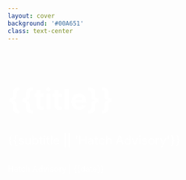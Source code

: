 ```yaml
---
layout: cover
background: '#00A651'
class: text-center
---
```


# {{title}}

## {{subtitle || 'Hatch Advisory'}}

<div class="absolute bottom-10">
  <span class="font-700">
    Hatch Advisory | {{date}}
  </span>
</div>

<style>
h1 {
  color: white;
  font-size: 3.5rem;
  font-weight: 700;
  margin-bottom: 1rem;
}

h2 {
  color: rgba(255, 255, 255, 0.9);
  font-size: 1.5rem;
  font-weight: 400;
  margin-bottom: 2rem;
}

.absolute {
  color: rgba(255, 255, 255, 0.8);
  font-size: 1rem;
}
</style>
